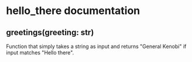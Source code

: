 # hello_there documentation
## greetings(greeting: str)
Function that simply takes a string as input and returns 
"General Kenobi" if input matches "Hello there".